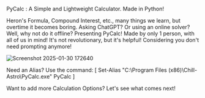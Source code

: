 PyCalc : A Simple and Lightweight Calculator. Made in Python!

Heron's Formula, Compound Interest, etc., many things we learn, but overtime it becomes boring.
Asking ChatGPT? Or using an online solver? Well, why not do it offline?
Presenting PyCalc! Made by only 1 person, with all of us in mind! 
It's not revolutionary, but it's helpful! Considering you don't need prompting anymore!

![Screenshot 2025-01-30 172640](https://github.com/user-attachments/assets/00721aee-02e5-4211-ab11-00b2fb3959df)

Need an Alias? Use the command: [ Set-Alias "C:\Program Files (x86)\Chill-Astro\PyCalc.exe" PyCalc ]

Want to add more Calculation Options? Let's see what comes next!
